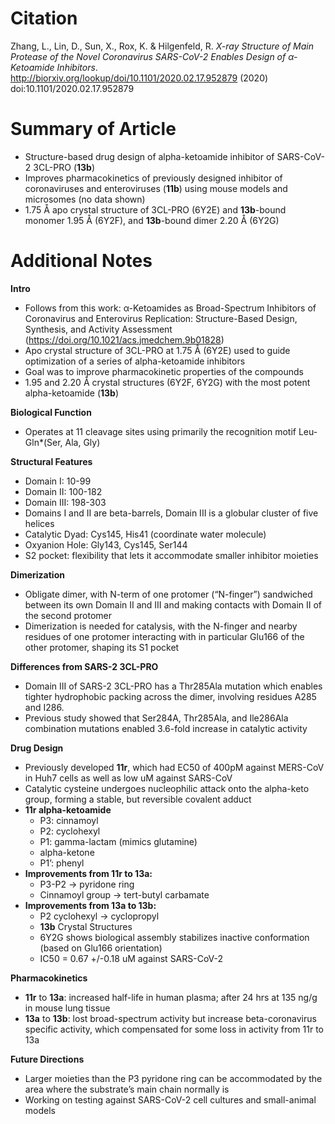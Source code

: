 # **Citation**
Zhang, L., Lin, D., Sun, X., Rox, K. & Hilgenfeld, R. *X-ray Structure of Main Protease of the Novel Coronavirus SARS-CoV-2 Enables Design of α-Ketoamide Inhibitors*. http://biorxiv.org/lookup/doi/10.1101/2020.02.17.952879 (2020) doi:10.1101/2020.02.17.952879

# **Summary of Article**
* Structure-based drug design of alpha-ketoamide inhibitor of SARS-CoV-2 3CL-PRO (**13b**)
* Improves pharmacokinetics of previously designed inhibitor of coronaviruses and  enteroviruses (**11b**) using mouse models and microsomes (no data shown)
* 1.75 Å apo crystal structure of 3CL-PRO (6Y2E) and **13b**-bound monomer 1.95 Å (6Y2F), and **13b**-bound dimer 2.20 Å (6Y2G)

# **Additional Notes**
**Intro**
* Follows from this work: α-Ketoamides as Broad-Spectrum Inhibitors of Coronavirus and Enterovirus Replication: Structure-Based Design, Synthesis, and Activity Assessment (https://doi.org/10.1021/acs.jmedchem.9b01828)
* Apo crystal structure of 3CL-PRO at 1.75 Å (6Y2E) used to guide optimization of a series of alpha-ketoamide inhibitors
* Goal was to improve pharmacokinetic properties of the compounds
* 1.95 and 2.20 Å crystal structures (6Y2F, 6Y2G) with the most potent alpha-ketoamide (**13b**)

**Biological Function**
* Operates at 11 cleavage sites using primarily the recognition motif Leu-Gln*(Ser, Ala, Gly)

**Structural Features**
* Domain I: 10-99
* Domain II: 100-182
* Domain III: 198-303
* Domains I and II are beta-barrels, Domain III is a globular cluster of five helices
* Catalytic Dyad: Cys145, His41 (coordinate water molecule)
* Oxyanion Hole: Gly143, Cys145, Ser144
* S2 pocket: flexibility that lets it accommodate smaller inhibitor moieties

**Dimerization**
* Obligate dimer, with N-term of one protomer (“N-finger”) sandwiched between its own Domain II and III and making contacts with Domain II of the second protomer
* Dimerization is needed for catalysis, with the N-finger and nearby residues of one protomer interacting with in particular Glu166 of the other protomer, shaping its S1 pocket

**Differences from SARS-2 3CL-PRO**
* Domain III of SARS-2 3CL-PRO has a Thr285Ala mutation which enables tighter hydrophobic packing across the dimer, involving residues A285 and I286.
* Previous study showed that Ser284A, Thr285Ala, and Ile286Ala combination mutations enabled 3.6-fold increase in catalytic activity

**Drug Design**
* Previously developed **11r**, which had EC50 of 400pM against MERS-CoV in Huh7 cells as well as low uM against SARS-CoV
* Catalytic cysteine undergoes nucleophilic attack onto the alpha-keto group, forming a stable, but reversible covalent adduct
* **11r alpha-ketoamide**
  - P3: cinnamoyl
  - P2: cyclohexyl
  - P1: gamma-lactam (mimics glutamine)
  - alpha-ketone
  - P1’: phenyl
* **Improvements from 11r to 13a:**
  - P3-P2 → pyridone ring
  - Cinnamoyl group → tert-butyl carbamate
* **Improvements from 13a to 13b:**
  - P2 cyclohexyl → cyclopropyl
  - **13b** Crystal Structures
  - 6Y2G shows biological assembly stabilizes inactive conformation (based on Glu166 orientation)
  - IC50 = 0.67 +/-0.18 uM against SARS-CoV-2

**Pharmacokinetics**
* **11r** to **13a**: increased half-life in human plasma; after 24 hrs at 135 ng/g in mouse lung tissue
* **13a** to **13b**: lost broad-spectrum activity but increase beta-coronavirus specific activity, which compensated for some loss in activity from 11r to 13a

**Future Directions**
* Larger moieties than the P3 pyridone ring can be accommodated by the area where the substrate’s main chain normally is
* Working on testing against SARS-CoV-2 cell cultures and small-animal models
